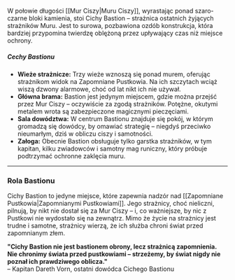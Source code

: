 W połowie długości [[Mur Ciszy|Muru Ciszy]], wyrastając ponad szaro-czarne bloki kamienia, stoi Cichy Bastion – strażnica ostatnich żyjących strażników Muru. Jest to surowa, pozbawiona ozdób konstrukcja, która bardziej przypomina twierdzę oblężoną przez upływający czas niż miejsce ochrony.

##### **Cechy Bastionu**

- **Wieże strażnicze:** Trzy wieże wznoszą się ponad murem, oferując strażnikom widok na Zapomniane Pustkowia. Na ich szczytach wciąż wiszą dzwony alarmowe, choć od lat nikt ich nie używał.
- **Główna brama:** Bastion jest jedynym miejscem, gdzie można przejść przez Mur Ciszy – oczywiście za zgodą strażników. Potężne, okutymi metalem wrota są zabezpieczone magicznymi pieczęciami.
- **Sala dowództwa:** W centrum Bastionu znajduje się pokój, w którym gromadzą się dowódcy, by omawiać strategię – niegdyś przeciwko nieumarłym, dziś w obliczu ciszy i samotności.
- **Załoga:** Obecnie Bastion obsługuje tylko garstka strażników, w tym kapitan, kilku zwiadowców i samotny mag runiczny, który próbuje podtrzymać ochronne zaklęcia muru.
- - -
### **Rola Bastionu**

Cichy Bastion to jedyne miejsce, które zapewnia nadzór nad [[Zapomniane Pustkowia|Zapomnianymi Pustkowiami]]. Jego strażnicy, choć nieliczni, pilnują, by nikt nie dostał się za Mur Ciszy – i, co ważniejsze, by nic z Pustkowi nie wydostało się na zewnątrz. Mimo że życie na strażnicy jest trudne i samotne, strażnicy wierzą, że ich służba chroni świat przed zapomnianym złem.


**"Cichy Bastion nie jest bastionem obrony, lecz strażnicą zapomnienia. Nie chronimy świata przed pustkowiami – strzeżemy, by świat nigdy nie poznał ich prawdziwego oblicza."**  
– Kapitan Dareth Vorn, ostatni dowódca Cichego Bastionu